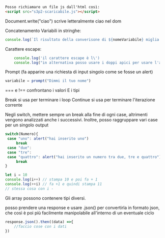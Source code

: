 ```html
Posso richiamare un file js dall'html così:
<script src="s3p2-scaricabile.js"></script>
```

Document.write("ciao") scrive letteralmente ciao nel dom

Concatenamento Variabili in stringhe:
```javascript
console.log(`Il risultato della converisone di ${nomeVariabile} miglia è ${nomeVariabile2}`);
```

Carattere escape:
```javascript
	console.log('il carattere escape è l\')
	console.log("in alternativa posso usare i doppi apici per usare l'apice in una stringa")
```

Prompt (fa apparire una richiesta di input singolo come se fosse un alert)
```javascript
variabile = prompt("Dimmi il tuo nome")
```

=== e !== confrontano i valori E i tipi

Break si usa per terminare i loop
Continue si usa per terminare l'iterazione corrente

Negli switch, mettere sempre un break alla fine di ogni case, altrimenti vengono analizzati anche i successivi.
Inoltre, posso raggruppare vari case per un singolo output
```javascript
switch(Numero){
 case "uno": alert("hai inserito uno")
	 break
 case "due":
 case "tre":
 case "quattro": alert("hai inserito un numero tra due, tre e quattro")
	 break
}
```

```javascript
let i = 10
console.log(i++) // stampa 10 e poi fa + 1
console.log(++i) // fa +1 e quindi stampa 11
// stessa cosa con i -
```

Gli array possono contenere tipi diversi.

posso prendere una response e usare .json() per convertirla in formato json, che così è poi più facilmente manipolabile all'interno di un eventuale ciclo
```javascript
response.json().then((data) =>{
	//faccio cose con i dati
})
```
